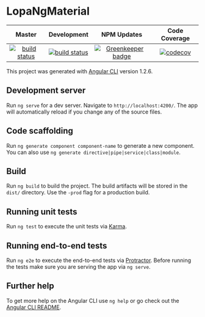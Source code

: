 # LopaNgMaterial  

|Master|Development|NPM Updates|Code Coverage|
|:---:|:---:|:---:|:---:|
| [![build status](https://travis-ci.org/DouglasWebster/lopa-ng-material.svg?branch=master)](https://travis-ci.org/)|[![build status](https://travis-ci.org/DouglasWebster/lopa-ng-material.svg?branch=develop)](https://travis-ci.org/)|[![Greenkeeper badge](https://badges.greenkeeper.io/DouglasWebster/lopa-ng-material.svg)](https://greenkeeper.io/)|[![codecov](https://codecov.io/gh/DouglasWebster/lopa-ng-material/branch/develop/graph/badge.svg)](https://codecov.io/gh/DouglasWebster/lopa-ng-material)

This project was generated with [Angular CLI](https://github.com/angular/angular-cli) version 1.2.6.

## Development server

Run `ng serve` for a dev server. Navigate to `http://localhost:4200/`. The app will automatically reload if you change any of the source files.

## Code scaffolding

Run `ng generate component component-name` to generate a new component. You can also use `ng generate directive|pipe|service|class|module`.

## Build

Run `ng build` to build the project. The build artifacts will be stored in the `dist/` directory. Use the `-prod` flag for a production build.

## Running unit tests

Run `ng test` to execute the unit tests via [Karma](https://karma-runner.github.io).

## Running end-to-end tests

Run `ng e2e` to execute the end-to-end tests via [Protractor](http://www.protractortest.org/).
Before running the tests make sure you are serving the app via `ng serve`.

## Further help

To get more help on the Angular CLI use `ng help` or go check out the [Angular CLI README](https://github.com/angular/angular-cli/blob/master/README.md).

